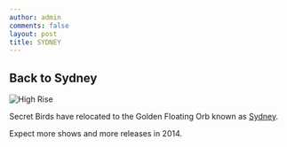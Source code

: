 ```yaml
---
author: admin
comments: false
layout: post
title: SYDNEY
---
```


## Back to Sydney

![High Rise](http://media.tumblr.com/tumblr_lavr1sJqfQ1qdzrr8.jpg)

Secret Birds have relocated to the Golden Floating Orb known as [Sydney](http://www.sydneyicearena.com.au/). 

Expect more shows and more releases in 2014.
